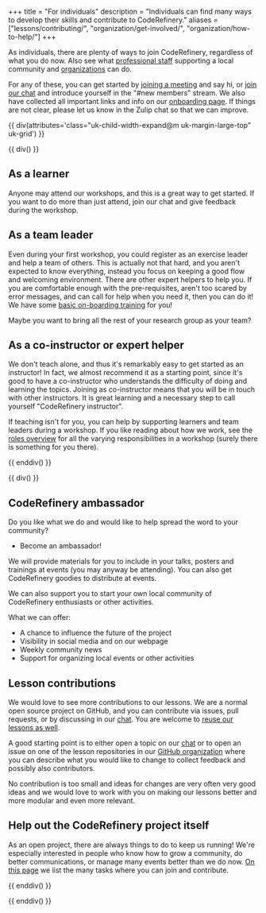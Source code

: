 +++
title = "For individuals"
description = "Individuals can find many ways to develop their skills and contribute to CodeRefinery."
aliases = ["lessons/contributing/", "organization/get-involved/", "organization/how-to-help/"]
+++

As individuals, there are plenty of ways to join CodeRefinery, regardless of
what you do now.  Also see what [professional staff](@/join/staff.md)
supporting a local community and [organizations](@/join/organizations.md) can
do.

For any of these, you can get started by [joining a
meeting](@/join/meetings.md) and say hi, or [join our
chat](https://coderefinery.github.io/manuals/chat/) and introduce yourself in
the "#new members" stream. We also have collected all important links and info on 
our [onboarding page](https://coderefinery.github.io/manuals/onboarding/).
If things are not clear, please let us know in the Zulip chat so that we can improve. 


{{ div(attributes='class="uk-child-width-expand@m uk-margin-large-top" uk-grid') }}

{{ div() }}


## As a learner

Anyone may attend our workshops, and this is a great way to get started.  If
you want to do more than just attend, join our chat and give feedback during
the workshop.


## As a team leader

Even during your first workshop, you could register as an exercise leader and
help a team of others.  This is actually not that hard, and you aren't expected
to know everything, instead you focus on keeping a good flow and welcoming
environment.  There are other expert helpers to help you.  If you are
comfortable enough with the pre-requisites, aren't too scared by error
messages, and can call for help when you need it, then you can do it! We have
some [basic on-boarding
training](https://coderefinery.github.io/manuals/team-leaders/) for you!

Maybe you want to bring all the rest of your research group as your team?


## As a co-instructor or expert helper

We don't teach alone, and thus it's remarkably easy to get started as an
instructor!  In fact, we almost recommend it as a starting point, since it's
good to have a co-instructor who understands the difficulty of doing and
learning the topics. Joining as co-instructor means that you will be in touch
with other instructors. It is great learning and a necessary step to call
yourself "CodeRefinery instructor".

If teaching isn't for you, you can help by supporting learners and team leaders
during a workshop.  If you like reading about how we work, see the [roles
overview](https://coderefinery.github.io/manuals/roles-overview/) for all the
varying responsibilities in a workshop (surely there is something for you
there).


{{ enddiv() }}

{{ div() }}

## CodeRefinery ambassador 

Do you like what we do and would like to help spread the word to your community? 
- Become an ambassador!

We will provide materials for you to include in your talks, posters and trainings at events (you may anyway be attending). 
You can also get CodeRefinery goodies to distribute at events. 

We can also support you to start your own local community of CodeRefinery enthusiasts or other activities.

What we can offer: 
- A chance to influence the future of the project
- Visibility in social media and on our webpage
- Weekly community news
- Support for organizing local events or other activities


## Lesson contributions

We would love to see more contributions to our lessons. We are a normal open
source project on GitHub, and you can contribute via issues, pull requests, or
by discussing in our [chat](https://coderefinery.zulipchat.com/).  You are
welcome to [reuse our lessons as well](@/lessons/reusing.md).

A good starting point is to either open a topic on our
[chat](https://coderefinery.zulipchat.com/) or to open an issue on one of the
lesson repositories in our [GitHub
organization](https://github.com/coderefinery) where you can describe what you
would like to change to collect feedback and possibly also contributors.

No contribution is too small and ideas for changes are very often very good
ideas and we would love to work with you on making our lessons better and more
modular and even more relevant.


## Help out the CodeRefinery project itself

As an open project, there are always things to do to keep us running!  We're
especially interested in people who know how to grow a community, do better
communications, or manage many events better than we do now. [On this
page](@/tasks.md) we list the many tasks where you can join and contribute.


{{ enddiv() }}

{{ enddiv() }}
